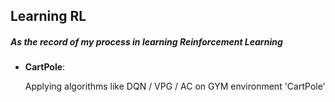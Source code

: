 ## Learning RL

##### As the record of my process in learning Reinforcement Learning

- __CartPole__:

  Applying algorithms like DQN / VPG / AC on GYM environment 'CartPole'

